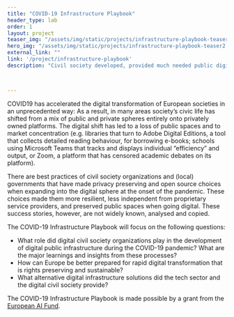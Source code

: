 ```yaml
---
title: "COVID-19 Infrastructure Playbook"
header_type: lab
order: 1
layout: project
teaser_img: "/assets/img/static/projects/infrastructure-playbook-teaser2.jpg"
hero_img: "/assets/img/static/projects/infrastructure-playbook-teaser2.jpg"
external_link: ""
link: '/project/infrastructure-playbook'
description: "Civil society developed, provided much needed public digital infrastructure during the pandemic – or criticized it, where necessary. What can we learn from their work to be better prepared for rapid digital transformation that is rights preserving and sustainable?"



---
```

<p>
COVID19 has accelerated the digital transformation of European societies in an unprecedented way: As a result, in many areas society’s civic life has shifted from a mix of public and private spheres entirely onto privately owned platforms. The digital shift has led to a loss of public spaces and to market concentration (e.g. libraries that turn to Adobe Digital Editions, a tool that collects detailed reading behaviour, for borrowing e-books; schools using Microsoft Teams that tracks and displays individual “efficiency” and output, or Zoom, a platform that has censored academic debates on its platform).
  </p>

<p>
There are best practices of civil society organizations and (local) governments that have made privacy preserving and open source choices when expanding into the digital sphere at the onset of the pandemic. These choices made them more resilient, less independent from proprietary service providers, and preserved public spaces when going digital. These success stories, however, are not widely known, analysed and copied.
  </p>

<p>
The COVID-19 Infrastructure Playbook will focus on the following questions:
<ul>
<li>What role did digital civil society organizations play in the development of digital public infrastructure during the COVID-19 pandemic? What are the major learnings and insights from these processes?</li>

<li>How can Europe be better prepared for rapid digital transformation that is rights preserving and sustainable?</li>

<li>What alternative digital infrastructure solutions did the tech sector and the digital civil society provide?</li>
  </ul>
  </p>

<p>
The COVID-19 Infrastructure Playbook is made possible by a grant from the <a href="https://europeanaifund.org/tech-and-covid-19-grant/">European AI Fund</a>.
  </p>


